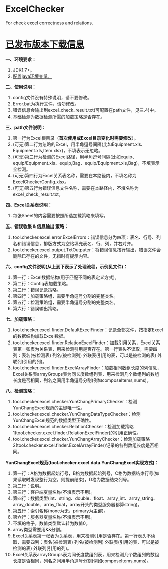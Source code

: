 # ExcelChecker
For check excel correctness and relations.<br>

<a href="https://github.com/JavaTool/ExcelChecker/wiki"><h1>已发布版本下载信息</h1></a>

<b>一、环境要求：</b>
<ol>
<li>JDK1.7+。</li>
<li><a href="https://jingyan.baidu.com/article/fd8044fa2c22f15031137a2a.html">配置java环境变量。</a></li>
</ol>

<b>二、使用说明：</b>
<ol>
<li>config文件没有特殊说明，请不要修改。</li>
<li>Error.bat为执行文件，请勿修改。</li>
<li>错误信息会输出到excel_check_result.txt(可配置在path文件，见三.4)中。</li>
<li>基础检测为数据检测所需的加载策略是否存在。</li>
</ol>

<b>三、path文件说明：</b>
<ol>
<li>第一行为Excel根目录（<b>首次使用或Excel目录变化时需要修改</b>）。</li>
<li>(可无)第二行为忽略的Excel，用半角逗号间隔(比如Equipment.xls、Equipment.xls,Item.xlsx)，不填表示无忽略。</li>
<li>(可无)第三行为检测的Excel路径，用半角逗号间隔(比如equip、equip/Equipment.xls、equip,Bag、equip/Equipment.xls,Bag)，不填表示全检测。</li>
<li>(可无)第四行为Excel关系表名称，需要在本路径内，不填名称为ExcelCheckerConfig.xlsx。</li>
<li>(可无)第五行为错误信息文件名称，需要在本路径内，不填名称为excel_check_result.txt。</li>
</ol>

<b>四、Excel关系表说明：</b>
<ol>
<li>每张Sheet的内容需要按照所选加载策略来填写。</li>
</ol>

<b>五、错误收集 & 信息输出 策略：</b>
<ol>
<li>tool.checker.excel.error.ExcelErrors：错误信息分为四项：表名、行号、列名和错误信息，排版方式为空格填充表名、行、列，并右对齐。</li>
<li>tool.checker.excel.output.TxtOutputer：将错误信息按行输出，错误文件会删除已存在的文件，无措时有提示内容。</li>
</ol>

<b>六、config文件说明(从上到下表示了处理流程，示例见文件)：</b>
<ol>
<li>第一行：Excel数据结构(用于匹配不同的表定义方式)。</li>
<li>第二行：Config表加载策略。</li>
<li>第三行：错误记录策略。</li>
<li>第四行：加载策略组，需要半角逗号分割的完整类名。</li>
<li>第五行：检测策略组，需要半角逗号分割的完整类名。</li>
<li>第六行：错误输出策略。</li>
</ol>

<b>七、加载策略：</b>
<ol>
<li>tool.checker.excel.finder.DefaultExcelFinder：记录全部文件，按指定Excel的数据结构加载Excel数据。</li>
<li>tool.checker.excel.finder.RelationExcelFinder：加载引用关系，Excel关系表第一张表为关系表，用来检测引用是否存在。第一行表头不读取，需要四列：表名(被检测表)	列名(被检测列)	外联表(引用的表，可以是被检测的表)	外联列(引用的列)。</li>
<li>tool.checker.excel.finder.ExcelArrayFinder：加载相同数组长度的列信息，Excel关系表arrayGroups表为同长度数组列表，用来检测几个数组列的数组长度是否相同，列名之间用半角逗号分割(例如composeItems,nums)。</li>
</ol>

<b>八、检测策略：</b>
<ol>
<li>tool.checker.excel.checker.YunChangPrimaryChecker：检测YunChangExcel规范的主键唯一性。</li>
<li>tool.checker.excel.checker.YunChangDataTypeChecker：检测YunChangExcel规范的数据类型正确性。</li>
<li>tool.checker.excel.checker.RelationChecker：检测加载策略1(tool.checker.excel.finder.RelationExcelFinder)的引用正确性。</li>
<li>tool.checker.excel.checker.YunChangArrayChecker：检测加载策略2(tool.checker.excel.finder.ExcelArrayFinder)记录的各列数组长度是否相同。</li>
</ol>

<b>YunChangExcel规范(tool.checker.excel.data.YunChangExcel实现方式)：</b>
<ol>
<li>第一行：A格为数据起始行号，B格为数据起始列号，C格为数据结束行号(如果读取时发现整行为空，则提前结束)，D格为数据结束列号。</li>
<li>第二行：说明。</li>
<li>第三行：客户端变量名称(不填表示不用)。</li>
<li>第四行：数据类型(int、string、double、float、array_int、array_string、array_double、array_float，array开头的类型服务器都算string)。</li>
<li>第五行：索引名称(none为无，primary为主键)。</li>
<li>第六行：服务器变量名称(不填表示不用)。</li>
<li>不填的格子，数值类型默认转为数值0。</li>
<li>array类型需要用&&分割。</li>
<li>Excel关系表第一张表为关系表，用来检测引用是否存在。第一行表头不读取，需要四列：表名(被检测表)	列名(被检测列)	外联表(引用的表，可以是被检测的表)	外联列(引用的列)。</li>
<li>Excel关系表arrayGroups表为同长度数组列表，用来检测几个数组列的数组长度是否相同，列名之间用半角逗号分割(例如composeItems,nums)。</li>
</ol>
